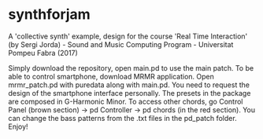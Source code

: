 # synthforjam

A 'collective synth' example, design for the course 'Real Time Interaction' (by Sergi Jorda) - Sound and Music Computing Program - Universitat Pompeu Fabra (2017)

Simply download the repository, open main.pd to use the main patch.
To be able to control smartphone, download MRMR application. Open mrmr_patch.pd with puredata along with main.pd. You need to request the design of the smartphone interface personally.
The presets in the package are composed in G-Harmonic Minor. To access other chords, go Control Panel (brown section) -> pd Controller -> pd chords (in the red section).
You can change the bass patterns from the .txt files in the pd_patch folder.
Enjoy!

